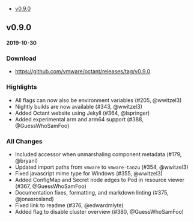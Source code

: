  - [v0.9.0](#v090)

## v0.9.0
#### 2019-10-30

### Download
 - https://github.com/vmware/octant/releases/tag/v0.9.0

### Highlights
 - All flags can now also be environment variables (#205, @wwitzel3)
 - Nightly builds are now available (#343, @wwitzel3)
 - Added Octant website using Jekyll (#364, @lspringer)
 - Added experimental arm and arm64 support (#388, @GuessWhoSamFoo)

### All Changes
  * Included accessor when unmarshaling component metadata (#179, @bryanl)
  * Updated import paths from `vmware` to `vmware-tanzu` (#354, @wwitzel3)
  * Fixed javascript mime type for Windows (#355, @wwitzel3)
  * Added ConfigMap and Secret node edges to Pod in resource viewer (#367, @GuessWhoSamFoo)
  * Documentation fixes, formatting, and markdown linting (#375, @jonasrosland)
  * Fixed link to readme (#376, @edwardmlyte)
  * Added flag to disable cluster overview (#380, @GuessWhoSamFoo)
